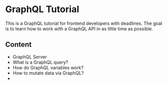 # GraphQL Tutorial

This is a GraphQL tutorial for frontend developers with deadlines. The goal is to learn how to
work with a GraphQL API in as little time as possible.

## Content

-   GraphQL Server
-   What is a GraphQL query?
-   How do GraphQL variables work?
-   How to mutate data via GraphQL?
-   